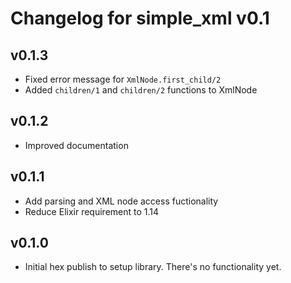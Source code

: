 # Changelog for simple_xml v0.1

## v0.1.3

* Fixed error message for `XmlNode.first_child/2`
* Added `children/1` and `children/2` functions to XmlNode

## v0.1.2

* Improved documentation

## v0.1.1

* Add parsing and XML node access fuctionality
* Reduce Elixir requirement to 1.14

## v0.1.0

* Initial hex publish to setup library.  There's no functionality yet.
